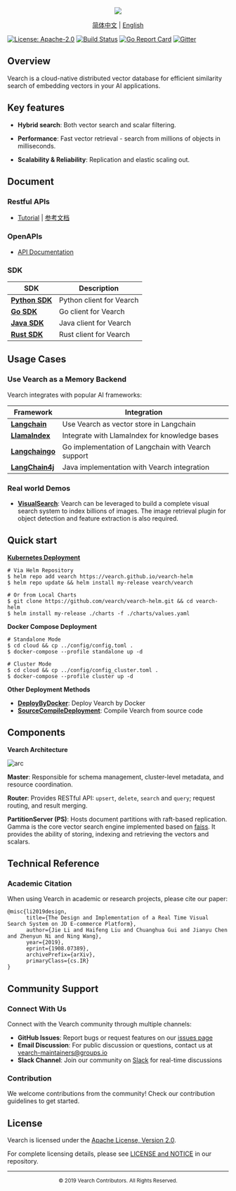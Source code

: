 <div align="center">
  <img src="assets/vearch_logo.png">
  <p>
    <a href="https://github.com/vearch/vearch/blob/master/README_ZH_CN.md">简体中文</a> | <a href="https://github.com/vearch/vearch/blob/master/README.md">English</a>
  </p>
</div>

[![License: Apache-2.0](https://img.shields.io/badge/License-Apache--2.0-blue.svg)](./LICENSE)
[![Build Status](https://github.com/vearch/vearch/actions/workflows/CI.yml/badge.svg)](https://github.com/vearch/vearch/actions/workflows/CI.yml)
[![Go Report Card](https://goreportcard.com/badge/github.com/vearch/vearch/v3)](https://goreportcard.com/report/github.com/vearch/vearch/v3)
[![Gitter](https://badges.gitter.im/vector_search/community.svg)](https://gitter.im/vector_search/community?utm_source=badge&utm_medium=badge&utm_campaign=pr-badge)

## Overview

Vearch is a cloud-native distributed vector database for efficient similarity search of embedding vectors in your AI applications.

## Key features

- **Hybrid search**: Both vector search and scalar filtering.

- **Performance**: Fast vector retrieval - search from millions of objects in milliseconds.

- **Scalability & Reliability**: Replication and elastic scaling out.

## Document

### Restful APIs

- [Tutorial](https://vearch.readthedocs.io/en/latest) | [参考文档](https://vearch.readthedocs.io/zh_CN/latest)

### OpenAPIs

- [API Documentation](https://vearch.github.io/tools#/)

### SDK

| SDK                                              | Description                    |
|--------------------------------------------------|--------------------------------|
| [**Python SDK**](sdk/python/README.md)           | Python client for Vearch       |
| [**Go SDK**](sdk/go/README.md)                   | Go client for Vearch           |
| [**Java SDK**](sdk/java/README.md)               | Java client for Vearch |
| [**Rust SDK**](sdk/rust/vearch-sdk-rs/README.md) | Rust client for Vearch         |

## Usage Cases

### Use Vearch as a Memory Backend

Vearch integrates with popular AI frameworks:

| Framework | Integration |
|-----------|-------------|
| [**Langchain**](sdk/integrations/langchain/README.md) | Use Vearch as vector store in Langchain |
| [**LlamaIndex**](sdk/integrations/llama-index/README.md) | Integrate with LlamaIndex for knowledge bases |
| [**Langchaingo**](sdk/integrations/langchaingo/vearch/README.md) | Go implementation of Langchain with Vearch support |
| [**LangChain4j**](sdk/integrations/langchain4j/README.md) | Java implementation with Vearch integration |

### Real world Demos

- **[VisualSearch](docs/Quickstart.md)**: Vearch can be leveraged to build a complete visual search system to index billions of images. The image retrieval plugin for object detection and feature extraction is also required.

## Quick start

**[Kubernetes Deployment](https://vearch.github.io/vearch-helm/)**

```
# Via Helm Repository
$ helm repo add vearch https://vearch.github.io/vearch-helm
$ helm repo update && helm install my-release vearch/vearch

# Or from Local Charts
$ git clone https://github.com/vearch/vearch-helm.git && cd vearch-helm
$ helm install my-release ./charts -f ./charts/values.yaml
```

**Docker Compose Deployment**

```
# Standalone Mode
$ cd cloud && cp ../config/config.toml .
$ docker-compose --profile standalone up -d

# Cluster Mode
$ cd cloud && cp ../config/config_cluster.toml .
$ docker-compose --profile cluster up -d
```

**Other Deployment Methods**
- **[DeployByDocker](docs/DeployByDocker.md)**: Deploy Vearch by Docker
- **[SourceCompileDeployment](docs/SourceCompileDeployment.md)**: Compile Vearch from source code

## Components

**Vearch Architecture**

![arc](assets/architecture.excalidraw.png)

**Master**: Responsible for schema management, cluster-level metadata, and resource coordination.

**Router**: Provides RESTful API: `upsert`, `delete`, `search` and `query`; request routing, and result merging.

**PartitionServer (PS)**: Hosts document partitions with raft-based replication. Gamma is the core vector search engine implemented based on [faiss](https://github.com/facebookresearch/faiss). It provides the ability of storing, indexing and retrieving the vectors and scalars.

## Technical Reference

### Academic Citation
When using Vearch in academic or research projects, please cite our paper:
```
@misc{li2019design,
      title={The Design and Implementation of a Real Time Visual Search System on JD E-commerce Platform},
      author={Jie Li and Haifeng Liu and Chuanghua Gui and Jianyu Chen and Zhenyun Ni and Ning Wang},
      year={2019},
      eprint={1908.07389},
      archivePrefix={arXiv},
      primaryClass={cs.IR}
}
```

## Community Support

### Connect With Us
Connect with the Vearch community through multiple channels:

- **GitHub Issues**: Report bugs or request features on our [issues page](https://github.com/vearch/vearch/issues)
- **Email Discussion**: For public discussion or questions, contact us at [vearch-maintainers@groups.io](mailto:vearch-maintainers@groups.io)
- **Slack Channel**: Join our community on [Slack](https://vearchworkspace.slack.com) for real-time discussions

### Contribution
We welcome contributions from the community! Check our contribution guidelines to get started.

## License

Vearch is licensed under the [Apache License, Version 2.0](./LICENSE).

For complete licensing details, please see [LICENSE and NOTICE](https://github.com/vearch/vearch/blob/master/LICENSE) in our repository.

---

<div align="center">
  <small>© 2019 Vearch Contributors. All Rights Reserved.</small>
</div>
